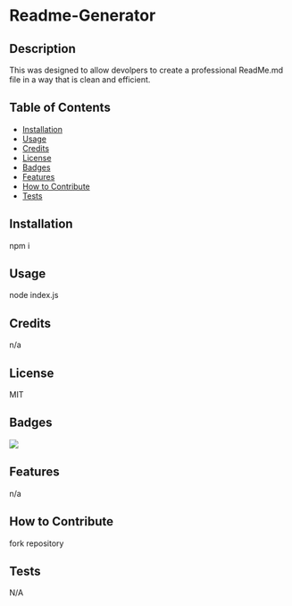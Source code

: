 # Readme-Generator
  ## Description

   This was designed to allow devolpers to create a professional ReadMe.md file in a way that is clean and efficient.
  
  ## Table of Contents
  
  - [Installation](#installation)
  - [Usage](#usage)
  - [Credits](#credits)
  - [License](#license)
  - [Badges](#badges)
  - [Features](#features)
  - [How to Contribute](#how_to_Contribute)
  - [Tests](#tests)

  ## Installation
  
  npm i
  
  ## Usage
  
  node index.js
  
  ## Credits
  
  n/a
  
  ## License
  
  MIT
  
  ## Badges
  
  ![](https://img.shields.io/badge/license-MIT-blue)
  
  ## Features
  
  n/a
  
  ## How to Contribute
  
  fork repository
  
  ## Tests

  N/A
  

